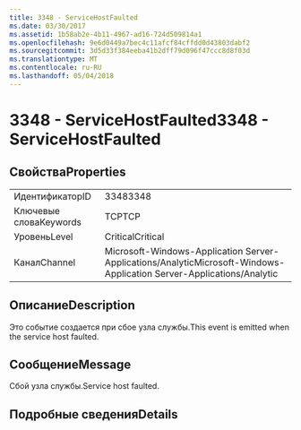 ```yaml
---
title: 3348 - ServiceHostFaulted
ms.date: 03/30/2017
ms.assetid: 1b58ab2e-4b11-4967-ad16-724d509814a1
ms.openlocfilehash: 9e6d0449a7bec4c11afcf84cffdd0d43803dabf2
ms.sourcegitcommit: 3d5d33f384eeba41b2dff79d096f47ccc8d8f03d
ms.translationtype: MT
ms.contentlocale: ru-RU
ms.lasthandoff: 05/04/2018
---
```

# <a name="3348---servicehostfaulted"></a><span data-ttu-id="1171e-102">3348 - ServiceHostFaulted</span><span class="sxs-lookup"><span data-stu-id="1171e-102">3348 - ServiceHostFaulted</span></span>
## <a name="properties"></a><span data-ttu-id="1171e-103">Свойства</span><span class="sxs-lookup"><span data-stu-id="1171e-103">Properties</span></span>  
  
|||  
|-|-|  
|<span data-ttu-id="1171e-104">Идентификатор</span><span class="sxs-lookup"><span data-stu-id="1171e-104">ID</span></span>|<span data-ttu-id="1171e-105">3348</span><span class="sxs-lookup"><span data-stu-id="1171e-105">3348</span></span>|  
|<span data-ttu-id="1171e-106">Ключевые слова</span><span class="sxs-lookup"><span data-stu-id="1171e-106">Keywords</span></span>|<span data-ttu-id="1171e-107">TCP</span><span class="sxs-lookup"><span data-stu-id="1171e-107">TCP</span></span>|  
|<span data-ttu-id="1171e-108">Уровень</span><span class="sxs-lookup"><span data-stu-id="1171e-108">Level</span></span>|<span data-ttu-id="1171e-109">Critical</span><span class="sxs-lookup"><span data-stu-id="1171e-109">Critical</span></span>|  
|<span data-ttu-id="1171e-110">Канал</span><span class="sxs-lookup"><span data-stu-id="1171e-110">Channel</span></span>|<span data-ttu-id="1171e-111">Microsoft-Windows-Application Server-Applications/Analytic</span><span class="sxs-lookup"><span data-stu-id="1171e-111">Microsoft-Windows-Application Server-Applications/Analytic</span></span>|  
  
## <a name="description"></a><span data-ttu-id="1171e-112">Описание</span><span class="sxs-lookup"><span data-stu-id="1171e-112">Description</span></span>  
 <span data-ttu-id="1171e-113">Это событие создается при сбое узла службы.</span><span class="sxs-lookup"><span data-stu-id="1171e-113">This event is emitted when the service host faulted.</span></span>  
  
## <a name="message"></a><span data-ttu-id="1171e-114">Сообщение</span><span class="sxs-lookup"><span data-stu-id="1171e-114">Message</span></span>  
 <span data-ttu-id="1171e-115">Сбой узла службы.</span><span class="sxs-lookup"><span data-stu-id="1171e-115">Service host faulted.</span></span>  
  
## <a name="details"></a><span data-ttu-id="1171e-116">Подробные сведения</span><span class="sxs-lookup"><span data-stu-id="1171e-116">Details</span></span>
